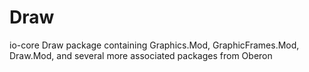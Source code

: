 # Draw
io-core Draw package containing Graphics.Mod, GraphicFrames.Mod, Draw.Mod, and several more associated packages from Oberon
